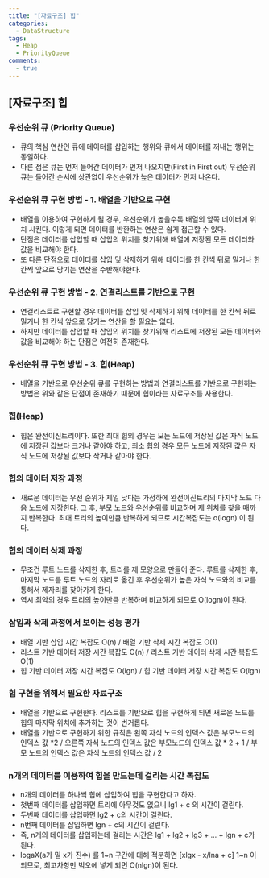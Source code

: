 ```yaml
---
title: "[자료구조] 힙"
categories:
  - DataStructure
tags:
  - Heap
  - PriorityQueue
comments:
  - true
---
```


## [자료구조] 힙

### 우선순위 큐 (Priority Queue)
* 큐의 핵심 연산인 큐에 데이터를 삽입하는 행위와 큐에서 데이터를 꺼내는 행위는 동일하다.
* 다른 점은 큐는 먼저 들어간 데이터가 먼저 나오지만(First in First out) 우선순위 큐는 들어간 순서에 상관없이 우선순위가 높은 데이터가 먼저 나온다.

### 우선순위 큐 구현 방법 - 1. 배열을 기반으로 구현
* 배열을 이용하여 구현하게 될 경우, 우선순위가 높을수록 배열의 앞쪽 데이터에 위치 시킨다. 이렇게 되면 데이터를 반환하는 연산은 쉽게 접근할 수 있다.
* 단점은 데이터를 삽입할 때 삽입의 위치를 찾기위해 배열에 저장된 모든 데이터와 값을 비교해야 한다.
* 또 다른 단점으로 데이터를 삽입 및 삭제하기 위해 데이터를 한 칸씩 뒤로 밀거나 한 칸씩 앞으로 당기는 연산을 수반해야한다.

### 우선순위 큐 구현 방법 - 2. 연결리스트를 기반으로 구현
* 연결리스트로 구현할 경우 데이터를 삽입 및 삭제하기 위해 데이터를 한 칸씩 뒤로 밀거나 한 칸씩 앞으로 당기는 연산을 할 필요는 없다.
* 하지만 데이터를 삽입할 때 삽입의 위치를 찾기위해 리스트에 저장된 모든 데이터와 값을 비교해야 하는 단점은 여전히 존재한다.

### 우선순위 큐 구현 방법 - 3. 힙(Heap)
* 배열을 기반으로 우선순위 큐를 구현하는 방법과 연결리스트를 기반으로 구현하는 방법은 위와 같은 단점이 존재하기 때문에 힙이라는 자료구조를 사용한다.

### 힙(Heap)
* 힙은 완전이진트리이다. 또한 최대 힙의 경우는 모든 노드에 저장된 값은 자식 노드에 저장된 값보다 크거나 같아야 하고, 최소 힙의 경우 모든 노드에 저장된 값은 자식 노드에 저장된 값보다 작거나 같아야 한다. 

### 힙의 데이터 저장 과정
* 새로운 데이터는 우선 순위가 제일 낮다는 가정하에 완전이진트리의 마지막 노드 다음 노드에 저장한다. 그 후, 부모 노드와 우선순위를 비교하며 제 위치를 찾을 때까지 반복한다. 최대 트리의 높이만큼 반복하게 되므로 시간복잡도는 o(logn) 이 된다. 

### 힙의 데이터 삭제 과정
* 무조건 루트 노드를 삭제한 후, 트리를 제 모양으로 만들어 준다. 루트를 삭제한 후, 마지막 노드를 루트 노드의 자리로 옮긴 후 우선순위가 높은 자식 노드와의 비교를 통해서 제자리를 찾아가게 한다. 
* 역시 최악의 경우 트리의 높이만큼 반복하며 비교하게 되므로 O(logn)이 된다. 

### 삽입과 삭제 과정에서 보이는 성능 평가
* 배열 기반 삽입 시간 복잡도 O(n) / 배열 기반 삭제 시간 복잡도 O(1)
* 리스트 기반 데이터 저장 시간 복잡도 O(n) / 리스트 기반 데이터 삭제 시간 복잡도 O(1)
* 힙 기반 데이터 저장 시간 복잡도 O(lgn) / 힙 기반 데이터 저장 시간 복잡도 O(lgn)

### 힙 구현을 위해서 필요한 자료구조
* 배열을 기반으로 구현한다. 리스트를 기반으로 힙을 구현하게 되면 새로운 노드를 힙의 마지막 위치에 추가하는 것이 번거롭다.
* 배열을 기반으로 구현하기 위한 규칙은 왼쪽 자식 노드의 인덱스 값은 부모노드의 인덱스 값 *2  / 오른쪽 자식 노드의 인덱스 값은 부모노드의 인덱스 값 * 2 + 1 / 부모 노드의 인덱스 값은 자식 노드의 인덱스 값 / 2

### n개의 데이터를 이용하여 힙을 만드는데 걸리는 시간 복잡도
* n개의 데이터를 하나씩 힙에 삽입하여 힙을 구현한다고 하자.
* 첫번째 데이터를 삽입하면 트리에 아무것도 없으니 lg1 + c 의 시간이 걸린다.
* 두번째 데이터를 삽입하면 lg2 + c의 시간이 걸린다.
* n번째 데이터를 삽입하면 lgn + c의 시간이 걸린다.
* 즉, n개의 데이터를 삽입하는데 걸리는 시간은 lg1 + lg2 + lg3 + ...  + lgn + c가 된다.
* logaX(a가 밑 x가 진수) 를 1~n 구간에 대해 적분하면 [xlgx - x/lna + c] 1~n 이 되므로, 최고차항만 빅오에 넣게 되면 O(nlgn)이 된다.